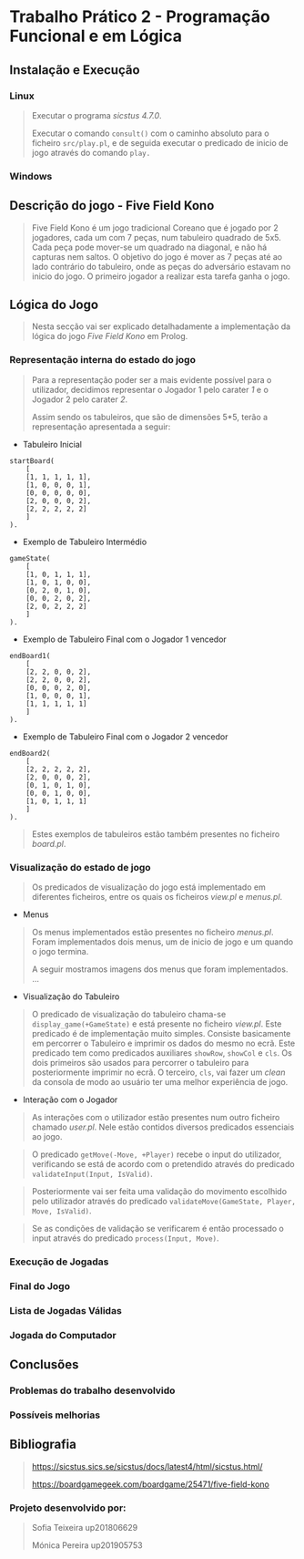 # Trabalho Prático 2 - Programação Funcional e em Lógica

## Instalação e Execução
### Linux
> Executar o programa *sicstus 4.7.0*.
>
> Executar o comando `consult()` com o caminho absoluto para o ficheiro `src/play.pl`, e de seguida executar o predicado de inicio de jogo através do comando `play.`

### Windows

## Descrição do jogo - Five Field Kono
> Five Field Kono é um jogo tradicional Coreano que é jogado por 2 jogadores, cada um com 7 peças, num tabuleiro quadrado de 5x5.
> Cada peça pode mover-se um quadrado na diagonal, e não há capturas nem saltos. O objetivo do jogo é mover as 7 peças até ao lado contrário do tabuleiro, onde as peças do adversário estavam no inicio do jogo. 
> O primeiro jogador a realizar esta tarefa ganha o jogo. 

## Lógica do Jogo
> Nesta secção vai ser explicado detalhadamente a implementação da lógica do jogo *Five Field Kono* em Prolog.

### Representação interna do estado do jogo
> Para a representação poder ser a mais evidente possível para o utilizador, decidimos representar o Jogador 1 pelo carater *1* e o Jogador 2 pelo carater *2*.
> 
> Assim sendo os tabuleiros, que são de dimensões 5*5, terão a representação apresentada a seguir:

* Tabuleiro Inicial
  
``` 
startBoard(
    [
    [1, 1, 1, 1, 1],
    [1, 0, 0, 0, 1],
    [0, 0, 0, 0, 0],
    [2, 0, 0, 0, 2],
    [2, 2, 2, 2, 2]
    ]
).
```

* Exemplo de Tabuleiro Intermédio

```
gameState(
    [
    [1, 0, 1, 1, 1],
    [1, 0, 1, 0, 0],
    [0, 2, 0, 1, 0],
    [0, 0, 2, 0, 2],
    [2, 0, 2, 2, 2]
    ]
).
```

* Exemplo de Tabuleiro Final com o Jogador 1 vencedor
  
```
endBoard1(
    [
    [2, 2, 0, 0, 2],
    [2, 2, 0, 0, 2],
    [0, 0, 0, 2, 0],
    [1, 0, 0, 0, 1],
    [1, 1, 1, 1, 1]
    ]
).
```

* Exemplo de Tabuleiro Final com o Jogador 2 vencedor 

```
endBoard2(
    [
    [2, 2, 2, 2, 2],
    [2, 0, 0, 0, 2],
    [0, 1, 0, 1, 0],
    [0, 0, 1, 0, 0],
    [1, 0, 1, 1, 1]
    ]
).
```
> Estes exemplos de tabuleiros estão também presentes no ficheiro *board.pl*.

### Visualização do estado de jogo
> Os predicados de visualização do jogo está implementado em diferentes ficheiros, entre os quais os ficheiros *view.pl* e *menus.pl*.

* Menus
> Os menus implementados estão presentes no ficheiro *menus.pl*.
> Foram implementados dois menus, um de inicio de jogo e um quando o jogo termina.
> 
> A seguir mostramos imagens dos menus que foram implementados.
> ...

* Visualização do Tabuleiro
> O predicado de visualização do tabuleiro chama-se `display_game(+GameState)` e está presente no ficheiro *view.pl*.
> Este predicado é de implementação muito simples. Consiste basicamente em percorrer o Tabuleiro e imprimir os dados do mesmo no ecrã. Este predicado tem como predicados auxiliares `showRow`, `showCol` e `cls`.
> Os dois primeiros são usados para percorrer o tabuleiro para posteriormente imprimir no ecrã. O terceiro, `cls`, vai fazer um *clean* da consola de modo ao usuário ter uma melhor experiência de jogo.

* Interação com o Jogador
> As interações com o utilizador estão presentes num outro ficheiro chamado *user.pl*.
> Nele estão contidos diversos predicados essenciais ao jogo. 

> O predicado `getMove(-Move, +Player)` recebe o input do utilizador, verificando se está de acordo com o pretendido através do predicado `validateInput(Input, IsValid)`. 

> Posteriormente vai ser feita uma validação do movimento escolhido pelo utilizador através do predicado `validateMove(GameState, Player, Move, IsValid)`. 

> Se as condições de validação se verificarem é então processado o input através do predicado `process(Input, Move)`. 


### Execução de Jogadas
### Final do Jogo
### Lista de Jogadas Válidas
### Jogada do Computador

## Conclusões
### Problemas do trabalho desenvolvido
### Possíveis melhorias

## Bibliografia
> https://sicstus.sics.se/sicstus/docs/latest4/html/sicstus.html/
> 
> https://boardgamegeek.com/boardgame/25471/five-field-kono

### Projeto desenvolvido por:
> Sofia Teixeira up201806629
>
> Mónica Pereira up201905753